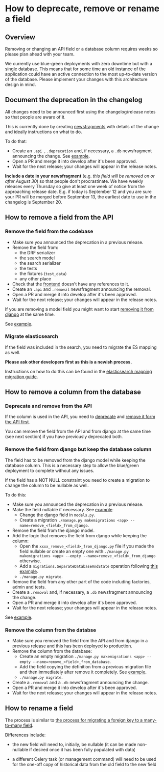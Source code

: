 # How to deprecate, remove or rename a field

## Overview

Removing or changing an API field or a database column requires weeks so please plan ahead with your team.

We currently use blue-green deployments with zero downtime but with a single database. This means that for some time an old instance of the application could have an active connection to the most up-to-date version of the database. Please implement your changes with this architecture design in mind.

## <a name="document-deprecation"></a> Document the deprecation in the changelog

All changes need to be announced first using the changelog/release notes so that people are aware of it.

This is currently done by creating [newsfragments](../changelog/) with details of the change and ideally instructions on what to do.

To do that:

* Create an `.api `, `.deprecation` and, if necessary, a `.db` newsfragment announcing the change. See [example](https://github.com/uktrade/data-hub-api/commit/ff5484b4331cd8a42dfd962d00438274d9edc6a6).
* Open a PR and merge it into develop after it's been approved.
* Wait for the next release; your changes will appear in the release notes.

**Include a date in your newsfragment** (e.g. _this field will be removed on or after August 30_) so that people don't procrastinate.
We have weekly releases every Thursday so give at least one week of notice from the approaching release date. E.g. if today is September 12 and you are sure your PR will be merged before September 13, the earliest date to use in the changelog is September 20.

## <a name="how-to-remove-from-api"></a>How to remove a field from the API

### Remove the field from the codebase

* Make sure you announced the deprecation in a previous release.
* Remove the field from:
    * the DRF serializer
    * the search model
    * the search serializer
    * the tests
    * the fixtures (`test_data`)
    * any other place
* Check that the [frontend](https://github.com/uktrade/data-hub-frontend) doesn't have any references to it.
* Create an `.api` and `.removal` newsfragment announcing the removal.
* Open a PR and merge it into develop after it's been approved.
* Wait for the next release; your changes will appear in the release notes.

If you are removing a model field you might want to start [removing it from django](#how-to-remove-column) at the same time.

See [example](https://github.com/uktrade/data-hub-api/pull/1107/files).

### Migrate elasticsearch

If the field was included in the search, you need to migrate the ES mapping as well.

**Please ask other developers first as this is a newish process.**

Instructions on how to do this can be found in the [elasticsearch mapping migration guide](./Elasticsearch&#32;migrations.md).

## <a name="how-to-remove-column"></a>How to remove a column from the database

### Deprecate and remove from the API

If the column is used in the API, you need to [deprecate](#document-deprecation) and [remove it form the API first](#how-to-remove-from-api).

You can remove the field from the API and from django at the same time (see next section) if you have previously deprecated both.

### Remove the field from django but keep the database column

The field has to be removed from the django model while keeping the database column. This is a necessary step to allow the blue/green deployment to complete without any issues.

If the field has a NOT NULL constraint you need to create a migration to change the column to be nullable as well.

To do this:
* Make sure you announced the deprecation in a previous release.
* Make the field nullable if necessary. See [example](https://github.com/uktrade/data-hub-api/blob/d57e613aad6c4c033131f0b3074e6143bd4fb010/datahub/company/migrations/0036_update_contact_contactable_columns.py):
    * Change the django field in `models.py`.
    * Create a migration `./manage.py makemigrations <app> --name=remove_<field>_from_django`.
* Remove the field from the django model.
* Add the logic that removes the field from django while keeping the column:
    * Open the `xxxx_remove_<field>_from_django.py` file if you made the field nullable or create an empty one with `./manage.py makemigrations <app> --empty --name=remove_<field>_from_django` otherwise.
    * Add a `migrations.SeparateDatabaseAndState` operation following [this example](https://github.com/uktrade/data-hub-api/blob/d4b7d447cb992f71427ac56b219d4a63c73fbb2b/datahub/company/migrations/0034_remove-account-manager-from-django.py).
    * `./manage.py migrate`.
* Remove the field from any other part of the code including factories, admin and tests.
* Create a `.removal` and, if necessary, a `.db` newsfragment announcing the change.
* Open a PR and merge it into develop after it's been approved.
* Wait for the next release; your changes will appear in the release notes.

See [example](https://github.com/uktrade/data-hub-api/pull/1107/files).

### Remove the column from the databse

* Make sure you removed the field from the API and from django in a previous release and this has been deployed to production.
* Remove the column from the database:
    * Create an empty migration `./manage.py makemigrations <app> --empty --name=remove_<field>_from_database`.
    * Add the field copying the definition from a previous migration file and then immediately after remove it completely. See [example](https://github.com/uktrade/data-hub-api/blob/70eb77d76f5189f9476601ca1a5f118c9b7cbe5f/datahub/company/migrations/0035_remove_account_manager_column.py).
    * `./manage.py migrate`.
* Create a `.removal` and a `.db` newsfragment announcing the change.
* Open a PR and merge it into develop after it's been approved.
* Wait for the next release; your changes will appear in the release notes.

## How to rename a field

The process is similar to [the process for migrating a foreign key to a many-to-many field](./How&#32;to&#32;change&#32;the&#32;type&#32;of&#32;a&#32;field.md).

Differences include:

* the new field will need to, initially, be nullable (it can be made non-nullable if desired once it has been fully populated with data)

* a different Celery task (or management command) will need to be used for the one-off copy of historical data from the old field to the new field 
